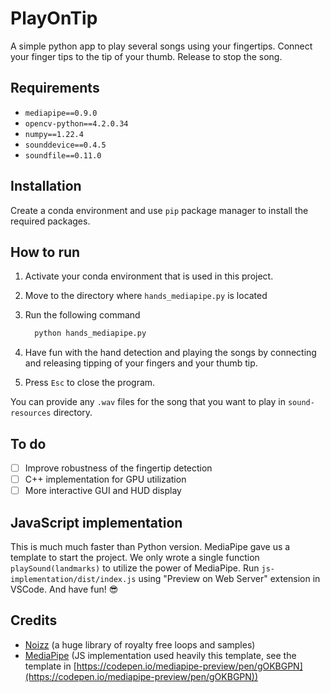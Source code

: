 # PlayOnTip

A simple python app to play several songs using your fingertips.
Connect your finger tips to the tip of your thumb. Release to stop the song.

## Requirements
- `mediapipe==0.9.0`
- `opencv-python==4.2.0.34`
- `numpy==1.22.4`
- `sounddevice==0.4.5`
- `soundfile==0.11.0`

## Installation
Create a conda environment and use `pip` package manager to install the required packages.

## How to run
1. Activate your conda environment that is used in this project.

2. Move to the directory where `hands_mediapipe.py` is located

3. Run the following command
    ```bash
      python hands_mediapipe.py
    ```

4. Have fun with the hand detection and playing the songs by connecting
   and releasing tipping of your fingers and your thumb tip.

5. Press `Esc` to close the program.


You can provide any `.wav` files for the song that you want to play in `sound-resources` 
directory.

## To do
- [ ] Improve robustness of the fingertip detection
- [ ] C++ implementation for GPU utilization
- [ ] More interactive GUI and HUD display

## JavaScript implementation
This is much much faster than Python version. MediaPipe gave us a template
to start the project. We only wrote a single function `playSound(landmarks)`
to utilize the power of MediaPipe.
Run `js-implementation/dist/index.js` using "Preview on Web Server" extension
in VSCode. And have fun! 😎

## Credits
- [Noizz](https://www.noiiz.com/) (a huge library of royalty free loops and samples)
- [MediaPipe](https://developers.google.com/mediapipe) 
  (JS implementation used heavily this template, see
the template in [https://codepen.io/mediapipe-preview/pen/gOKBGPN](https://codepen.io/mediapipe-preview/pen/gOKBGPN))
